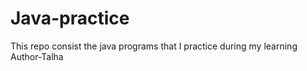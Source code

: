 # Java-practice
This repo consist the java programs that I practice during my learning 
Author-Talha
